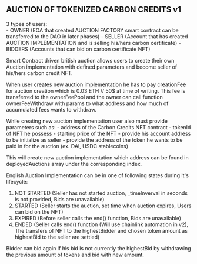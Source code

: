 AUCTION OF TOKENIZED CARBON CREDITS v1
----------------------------------------------------
3 types of users:   
    - OWNER (EOA that created AUCTION FACTORY smart contract can be transferred to the DAO in later phases)
    - SELLER (Account that has created AUCTION IMPLEMENTATION and is selling his/hers carbon certificate)
    - BIDDERS (Accounts that can bid on carbon certificate NFT)


Smart Contract driven british auction allows users to create   their own Auction implementation with defined parameters and become seller of his/hers carbon credit NFT. 

When user creates new auction implementation he has to pay creationFee for auction creation which is 0.03 ETH // 50$ at time of writing. This fee is transferred to the ownerFeePool and the owner can call function ownerFeeWithdraw with params to what address and how much of accumulated fees wants to withdraw.

While creating new auction implementation user also must provide parameters such as:
                    - address of the Carbon Credits NFT contract
                    - tokenId of NFT he possess 
                    - starting price of the NFT
                    - provide his account address to be initialize as seller
                    - provide the address of the token he wants to be paid in for the auction (ex. DAI, USDC stablecoins)

This will create new auction implementation which address can be found in deployedAuctions array under the corresponding index.

English Auction Implementation can be in one of following states during it's lifecycle: 

1. NOT STARTED (Seller has not started auction, _timeInverval in seconds is not provided, Bids are unavailable)
2. STARTED (Seller starts the auction, set time when auction expires, Users can bid on the NFT)
3. EXPIRED (Before seller calls the end() function, Bids are unavailable)
4. ENDED (Seller calls end() function (Will use chainlink automation in v2), The transfers of NFT to the highestBidder and chosen token amount as highestBid to the seller are settled)

Bidder can bid again if his bid is not currently the highestBid by withdrawing the previous amount of tokens and bid with new amount.

